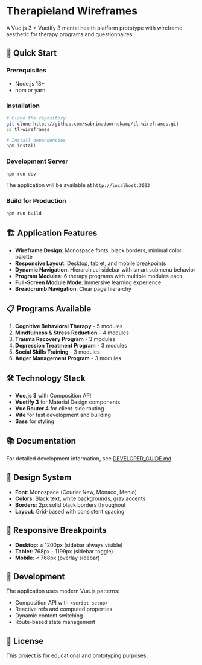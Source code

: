 # Therapieland Wireframes

A Vue.js 3 + Vuetify 3 mental health platform prototype with wireframe aesthetic for therapy programs and questionnaires.

## 🚀 Quick Start

### Prerequisites
- Node.js 18+ 
- npm or yarn

### Installation
```bash
# Clone the repository
git clone https://github.com/sabrinadoornekamp/tl-wireframes.git
cd tl-wireframes

# Install dependencies
npm install
```

### Development Server
```bash
npm run dev
```
The application will be available at `http://localhost:3003`

### Build for Production
```bash
npm run build
```

## 🏗️ Application Features

- **Wireframe Design**: Monospace fonts, black borders, minimal color palette
- **Responsive Layout**: Desktop, tablet, and mobile breakpoints
- **Dynamic Navigation**: Hierarchical sidebar with smart submenu behavior
- **Program Modules**: 6 therapy programs with multiple modules each
- **Full-Screen Module Mode**: Immersive learning experience
- **Breadcrumb Navigation**: Clear page hierarchy

## 📋 Programs Available

1. **Cognitive Behavioral Therapy** - 5 modules
2. **Mindfulness & Stress Reduction** - 4 modules  
3. **Trauma Recovery Program** - 3 modules
4. **Depression Treatment Program** - 3 modules
5. **Social Skills Training** - 3 modules
6. **Anger Management Program** - 3 modules

## 🛠️ Technology Stack

- **Vue.js 3** with Composition API
- **Vuetify 3** for Material Design components
- **Vue Router 4** for client-side routing
- **Vite** for fast development and building
- **Sass** for styling

## 📚 Documentation

For detailed development information, see [DEVELOPER_GUIDE.md](./DEVELOPER_GUIDE.md)

## 🎨 Design System

- **Font**: Monospace (Courier New, Monaco, Menlo)
- **Colors**: Black text, white backgrounds, gray accents
- **Borders**: 2px solid black borders throughout
- **Layout**: Grid-based with consistent spacing

## 📱 Responsive Breakpoints

- **Desktop**: ≥ 1200px (sidebar always visible)
- **Tablet**: 768px - 1199px (sidebar toggle)
- **Mobile**: < 768px (overlay sidebar)

## 🔧 Development

The application uses modern Vue.js patterns:
- Composition API with `<script setup>`
- Reactive refs and computed properties
- Dynamic content switching
- Route-based state management

## 📄 License

This project is for educational and prototyping purposes.
